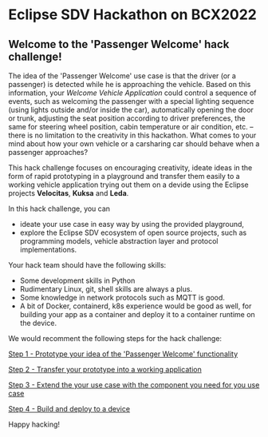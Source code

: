 # Eclipse SDV Hackathon on BCX2022
## Welcome to the 'Passenger Welcome' hack challenge! 

The idea of the 'Passenger Welcome' use case is that the driver (or a passenger) is detected while he is approaching the vehicle. Based on this information, your _Welcome Vehicle Application_ could control a sequence of events, such as welcoming the passenger with a special lighting sequence (using lights outside and/or inside the car), automatically opening the door or trunk, adjusting the seat position according to driver preferences, the same for steering wheel position, cabin temperature or air condition, etc. – there is no limitation to the creativity in this hackathon. What comes to your mind about how your own vehicle or a carsharing car should behave when a passenger approaches?



This hack challenge focuses on encouraging creativity, ideate ideas in the form of rapid prototyping in a playground and transfer them easily to a working vehicle application trying out them on a devide using the Eclipse projects __Velocitas__, __Kuksa__ and __Leda__.

In this hack challenge, you can
- ideate your use case in easy way by using the provided playground,
- explore the Eclipse SDV ecosystem of open source projects, such as programming models, vehicle abstraction layer and protocol implementations.

Your hack team should have the following skills:
- Some development skills in Python
- Rudimentary Linux, git, shell skills are always a plus. 
- Some knowledge in network protocols such as MQTT is good.
- A bit of Docker, containerd, k8s experience would be good as well, for building your app as a container and deploy it to a container runtime on the device.

We would recomment the following steps for the hack challenge:

[Step 1 - Prototype your idea of the 'Passenger Welcome' functionality](/docs/step-1-prototyping.md)

[Step 2 - Transfer your prototype into a working application](/docs/step-2-generating.md)

[Step 3 - Extend the your use case with the component you need for you use case](/docs/step-3-exending.md)

[Step 4 - Build and deploy to a device](/docs/step-4-deploying.md)

Happy hacking!
